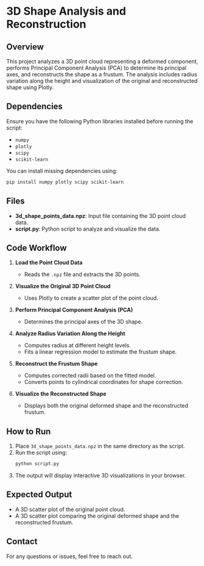 # 3D Shape Analysis and Reconstruction

## Overview
This project analyzes a 3D point cloud representing a deformed component, performs Principal Component Analysis (PCA) to determine its principal axes, and reconstructs the shape as a frustum. The analysis includes radius variation along the height and visualization of the original and reconstructed shape using Plotly.

## Dependencies
Ensure you have the following Python libraries installed before running the script:
- `numpy`
- `plotly`
- `scipy`
- `scikit-learn`

You can install missing dependencies using:
```sh
pip install numpy plotly scipy scikit-learn
```

## Files
- **3d_shape_points_data.npz**: Input file containing the 3D point cloud data.
- **script.py**: Python script to analyze and visualize the data.

## Code Workflow
1. **Load the Point Cloud Data**
   - Reads the `.npz` file and extracts the 3D points.

2. **Visualize the Original 3D Point Cloud**
   - Uses Plotly to create a scatter plot of the point cloud.

3. **Perform Principal Component Analysis (PCA)**
   - Determines the principal axes of the 3D shape.

4. **Analyze Radius Variation Along the Height**
   - Computes radius at different height levels.
   - Fits a linear regression model to estimate the frustum shape.

5. **Reconstruct the Frustum Shape**
   - Computes corrected radii based on the fitted model.
   - Converts points to cylindrical coordinates for shape correction.

6. **Visualize the Reconstructed Shape**
   - Displays both the original deformed shape and the reconstructed frustum.

## How to Run
1. Place `3d_shape_points_data.npz` in the same directory as the script.
2. Run the script using:
   ```sh
   python script.py
   ```
3. The output will display interactive 3D visualizations in your browser.

## Expected Output
- A 3D scatter plot of the original point cloud.
- A 3D scatter plot comparing the original deformed shape and the reconstructed frustum.

## Contact
For any questions or issues, feel free to reach out.

